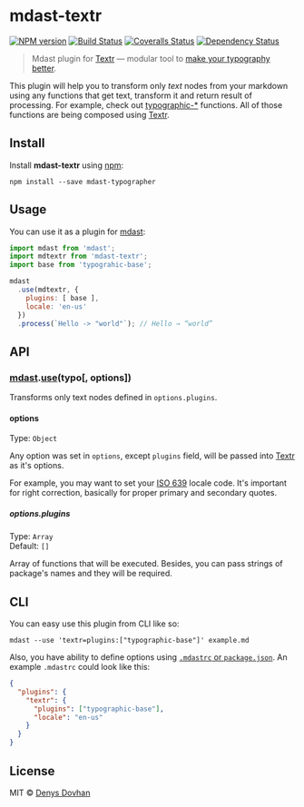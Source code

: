 # mdast-textr

[![NPM version][npm-image]][npm-url]
[![Build Status][travis-image]][travis-url]
[![Coveralls Status][coveralls-image]][coveralls-url]
[![Dependency Status][depstat-image]][depstat-url]

> Mdast plugin for [Textr][textr] — modular tool to [make your typography better][typewriter-habits].

This plugin will help you to transform only _text_ nodes from your markdown using any functions that get text, transform it and return result of processing. For example, check out [typographic-*][tfs] functions. All of those functions are being composed using [Textr][textr].

[typewriter-habits]: http://practicaltypography.com/typewriter-habits.html
[tfs]: https://github.com/denysdovhan/mdast-typographer/blob/master/package.json#L53-L65
[textr]: https://github.com/shuvalov-anton/textr

## Install

Install **mdast-textr** using [npm][npm]:

    npm install --save mdast-typographer

[npm]: https://docs.npmjs.com/cli/install

## Usage

You can use it as a plugin for [mdast][mdast]:

```js
import mdast from 'mdast';
import mdtextr from 'mdast-textr';
import base from 'typograhic-base';

mdast
  .use(mdtextr, {
    plugins: [ base ],
    locale: 'en-us'
  })
  .process(`Hello -> "world"`); // Hello → “world”
```

## API

### [mdast][mdast].[use][use](typo[, options])

Transforms only text nodes defined in `options.plugins`.

#### options

Type: `Object`

Any option was set in `options`, except `plugins` field, will be passed into [Textr][textr] as it's options.

For example, you may want to set your [ISO 639][iso] locale code. It's important for right correction, basically for proper primary and secondary quotes.

##### options.plugins

Type: `Array`  
Default: `[]`

Array of functions that will be executed. Besides, you can pass strings of package's names and they will be required.

## CLI

You can easy use this plugin from CLI like so:

    mdast --use 'textr=plugins:["typographic-base"]' example.md

Also, you have ability to define options using [`.mdastrc` or `package.json`][mdastrc]. An example `.mdastrc` could look like this:

```json
{
  "plugins": {
    "textr": {
      "plugins": ["typographic-base"],
      "locale": "en-us"
    }
  }
}
```

[mdastrc]: https://github.com/wooorm/mdast/blob/master/doc/mdastrc.5.md

## License

MIT © [Denys Dovhan](http://denysdovhan.com)

[mdast]: http://mdast.js.org/
[use]: https://github.com/wooorm/mdast#mdastuseplugin-options
[iso]: http://www.wikiwand.com/en/List_of_ISO_639-1_codes

[apostrophes]: https://github.com/iamstarkov/typographic-apostrophes
[quotes]: https://github.com/iamstarkov/typographic-quotes
[plurals]: https://github.com/iamstarkov/typographic-apostrophes-for-possessive-plurals
[arrows]: https://github.com/andrepolischuk/typographic-arrows
[copyright]: https://github.com/iamstarkov/typographic-copyright
[currency]: https://github.com/talgautb/typographic-currency
[ellipses]: https://github.com/iamstarkov/typographic-ellipses
[em]: https://github.com/iamstarkov/typographic-em-dashes
[en]: https://github.com/iamstarkov/typographic-en-dashes
[math]: https://github.com/iamstarkov/typographic-math-symbols
[registered]: https://github.com/iamstarkov/typographic-registered-trademark
[spaces]: https://github.com/iamstarkov/typographic-single-spaces
[trademark]: https://www.npmjs.com/package/typographic-trademark

[npm-url]: https://npmjs.org/package/mdast-textr
[npm-image]: https://img.shields.io/npm/v/mdast-textr.svg?style=flat-square

[travis-url]: https://travis-ci.org/denysdovhan/mdast-textr
[travis-image]: https://img.shields.io/travis/denysdovhan/mdast-textr.svg?style=flat-square

[coveralls-url]: https://coveralls.io/r/denysdovhan/mdast-textr
[coveralls-image]: https://img.shields.io/coveralls/denysdovhan/mdast-textr.svg?style=flat-square

[depstat-url]: https://david-dm.org/denysdovhan/mdast-textr
[depstat-image]: https://david-dm.org/denysdovhan/mdast-textr.svg?style=flat-square

